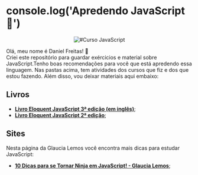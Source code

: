 # console.log('Apredendo JavaScript :rocket:') 

<p align="center">
   <img alt="#Curso JavaScript" src="https://camo.githubusercontent.com/5e4e512a9fba4d33300fa431e2c5fb07d476d5f15194bc75dfbf3da545f73e43/68747470733a2f2f63646e2e69636f6e73636f75742e636f6d2f69636f6e2f667265652f706e672d3235362f6a6176617363726970742d323735323134382d323238343936352e706e67" /> 
</p>
 
Olá, meu nome é Daniel Freitas! :wave:  
Criei este repositório para guardar exércicios e material sobre JavaScript.Tenho boas recomendações para você que está apredendo essa linguagem. Nas pastas acima, tem atividades dos cursos que fiz e dos que estou fazendo. Além disso, vou deixar materiais aqui embaixo: 

## Livros
* **[Livro Eloquent JavaScript 3ª edição (em inglês)](https://eloquentjavascript.net/)**;
* **[Livro Eloquent JavaScript 2ª edição](https://github.com/braziljs/eloquente-javascript)**;

## Sites
Nesta página da Glaucia Lemos você encontra mais dicas para estudar JavaScript: 
* **[10 Dicas para se Tornar Ninja em JavaScript! - Glaucia Lemos](https://dev.to/azure/10-dicas-para-se-tornar-ninja-em-javascript-1775)**;





